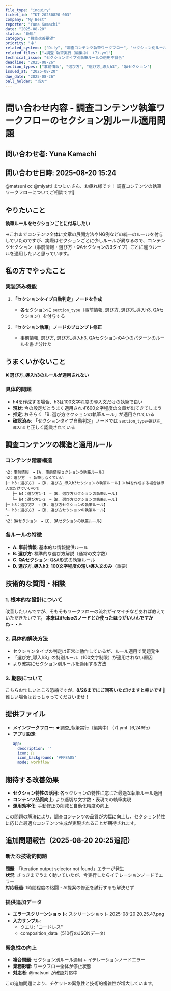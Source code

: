 ```yaml
---
file_type: "inquiry"
ticket_id: "TKT-20250820-003"
company: "My Best"
reporter: "Yuna Kamachi"
date: "2025-08-20"
status: "新規"
category: "機能改善要望"
priority: "中"
related_systems: ["Dify", "調査コンテンツ執筆ワークフロー", "セクション別ルール適用"]
related_files: ["★調査_執筆実行（編集中） (7).yml"]
technical_issue: "セクションタイプ別執筆ルールの適用不具合"
deadline: "2025-08-26"
section_types: ["事前情報", "選び方", "選び方_導入h3", "QAセクション"]
issued_at: "2025-08-20"
due_date: "2025-08-26"
ball_holder: "当方"
---
```


# 問い合わせ内容 - 調査コンテンツ執筆ワークフローのセクション別ルール適用問題

## 問い合わせ者: Yuna Kamachi  
## 問い合わせ日時: 2025-08-20 15:24

@matsuni cc @miyatti
まつにぃさん、お疲れ様です！
調査コンテンツの執筆ワークフローについてご相談です🙏

## やりたいこと
**執筆ルールをセクションごとに付与したい**

→これまでコンテンツ全体に文章の展開方法やNG例などの統一のルールを付与していたのですが、実際はセクションごとに少しルールが異なるので、コンテンツセクション（事前情報・選び方・QAセクションの3タイプ）ごとに違うルールを適用したいと思っています。

## 私の方でやったこと

### 実装済み機能
1. **「セクションタイプ自動判定」ノードを作成**
   - 各セクションに `section_type`（事前情報, 選び方, 選び方_導入h3, QAセクション）を付与する

2. **「セクション執筆」ノードのプロンプト修正**
   - 事前情報, 選び方, 選び方_導入h3, QAセクションの4つのパターンのルールを書き分けた

## うまくいかないこと
**❌ 選び方_導入h3のルールが適用されない**

### 具体的問題
- h4を作成する場合、h3は100文字程度の導入文だけの執筆で良い
- **現状**: 今の設定だとうまく適用されず600文字程度の文章が出てきてしまう
- **推定**: おそらく「B. 選び方セクションの執筆ルール」が適用されている
- **確認済み**: 「セクションタイプ自動判定」ノードでは `section_type=選び方_導入h3` と正しく認識されている

## 調査コンテンツの構造と適用ルール

### コンテンツ階層構造
```
h2：事前情報　→【A. 事前情報セクションの執筆ルール】
h2：選び方　→ 執筆しなくていい
├─ h3：選び方1　→【D. 選び方_導入h3セクションの執筆ルール】※h4を作成する場合は導入文だけでいいので
   ├─ h4：選び方1-1　→【B. 選び方セクションの執筆ルール】
   └─ h4：選び方1-2　→【B. 選び方セクションの執筆ルール】
├─ h3：選び方2　→【B. 選び方セクションの執筆ルール】
└─ h3：選び方3　→【B. 選び方セクションの執筆ルール】
〜
h2：QAセクション　→【C. QAセクションの執筆ルール】
```

### 各ルールの特徴
- **A. 事前情報**: 基本的な情報提供ルール
- **B. 選び方**: 標準的な選び方解説（通常の文字数）
- **C. QAセクション**: Q&A形式の執筆ルール
- **D. 選び方_導入h3**: **100文字程度の短い導入文のみ**（重要）

## 技術的な質問・相談

### 1. 根本的な設計について
改善したいんですが、そもそもワークフローの流れがイマイチなどあれば教えていただきたいです。
**本来はif/elseのノードとか使ったほうがいいんですかね・・💦**

### 2. 具体的解決方法
- セクションタイプの判定は正常に動作しているが、ルール適用で問題発生
- 「選び方_導入h3」の特別ルール（100文字制限）が適用されない原因
- より確実にセクション別ルールを適用する方法

### 3. 期限について
こちらお忙しいところ恐縮ですが、**8/26までにご回答いただけますと幸いです🐰** 
難しい場合はおっしゃってくださいませ！

## 提供ファイル
- **メインワークフロー**: ★調査_執筆実行（編集中） (7).yml（6,249行）
- **アプリ設定**:
  ```yaml
  app:
    description: ''
    icon: 🤖
    icon_background: '#FFEAD5'
    mode: workflow
  ```

## 期待する改善効果
- **セクション特性の活用**: 各セクションの特性に応じた最適な執筆ルール適用
- **コンテンツ品質向上**: より適切な文字数・表現での執筆実現
- **運用効率化**: 手動修正の削減と自動化精度の向上

この問題の解決により、調査コンテンツの品質が大幅に向上し、セクション特性に応じた最適なコンテンツ生成が実現されることが期待されます。

## 追加問題報告（2025-08-20 20:25追記）

### 新たな技術的問題
**問題**: 「iteration output selector not found」エラーが発生  
**状況**: さっきまでうまく動いていたが、今実行したらイテレーションノードでエラー  
**対応経過**: 1時間程度の格闘・AI提案の修正を試行するも解決せず  

### 提供追加データ
- **エラースクリーンショット**: スクリーンショット 2025-08-20 20.25.47.png
- **入力サンプル**: 
  - クエリ: "コードレス"
  - composition_data（510行のJSONデータ）

### 緊急性の向上
- **複合問題**: セクション別ルール適用 + イテレーションノードエラー
- **業務影響**: ワークフロー全体が停止状態
- **対応者**: @matsuni が確認対応中

この追加問題により、チケットの緊急性と技術的複雑性が増大しています。
